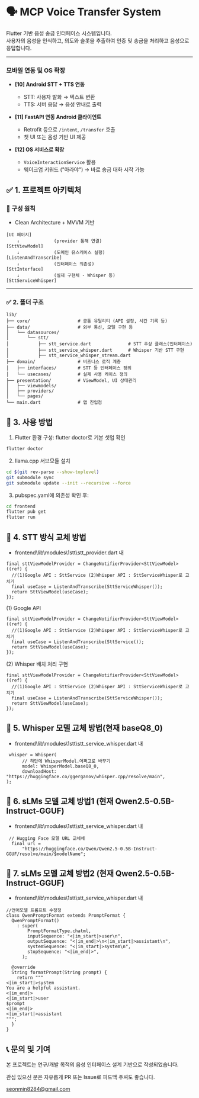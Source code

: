 # 🗣️ MCP Voice Transfer System

Flutter 기반 음성 송금 인터페이스 시스템입니다.  
사용자의 음성을 인식하고, 의도와 슬롯을 추출하여 인증 및 송금을 처리하고 음성으로 응답합니다.

---

### 모바일 연동 및 OS 확장

- **[10] Android STT + TTS 연동**

  - STT: 사용자 발화 → 텍스트 변환
  - TTS: 서버 응답 → 음성 안내로 출력

- **[11] FastAPI 연동 Android 클라이언트**

  - Retrofit 등으로 `/intent`, `/transfer` 호출
  - 챗 UI 또는 음성 기반 UI 제공

- **[12] OS 서비스로 확장**
  - `VoiceInteractionService` 활용
  - 웨이크업 키워드 ("아라야") → 바로 송금 대화 시작 가능

## ✅ 1. 프로젝트 아키텍처

### 🎯 구성 원칙

- Clean Architecture + MVVM 기반

```
[UI 페이지]
    ↓             (provider 통해 연결)
[SttViewModel]
    ↓             (도메인 유스케이스 실행)
[ListenAndTranscribe]
    ↓             (인터페이스 의존성)
[SttInterface]
    ↓             (실제 구현체 - Whisper 등)
[SttServiceWhisper]
```

---

### ✅ 2. 폴더 구조

```
lib/
├── core/                  # 공통 유틸리티 (API 설정, 시간 기록 등)
├── data/                  # 외부 통신, 모델 구현 등
│   └── datasources/
│       └── stt/
│           ├── stt_service.dart              # STT 추상 클래스(인터페이스)
│           ├── stt_service_whisper.dart      # Whisper 기반 STT 구현
│           ├── stt_service_whisper_stream.dart
├── domain/                # 비즈니스 로직 계층
│   ├── interfaces/        # STT 등 인터페이스 정의
│   └── usecases/          # 실제 사용 케이스 정의
├── presentation/          # ViewModel, UI 상태관리
│   ├── viewmodels/
│   ├── providers/
│   └── pages/
└── main.dart              # 앱 진입점

```

## 📂 3. 사용 방법

1. Flutter 환경 구성: flutter doctor로 기본 셋업 확인

```bash
flutter doctor
```

2. llama.cpp 서브모듈 설치

```bash
cd $(git rev-parse --show-toplevel)
git submodule sync
git submodule update --init --recursive --force
```

3. pubspec.yaml에 의존성 확인 후:

```bash
cd frontend
flutter pub get
flutter run
```

## 📂 4. STT 방식 교체 방법

- frontend\lib\modules\1stt\stt_provider.dart 내

```
final sttViewModelProvider = ChangeNotifierProvider<SttViewModel>((ref) {
  //(1)Google API : SttService (2)Whisper API : SttServiceWhisper로 고치기
  final useCase = ListenAndTranscribe(SttServiceWhisper());
  return SttViewModel(useCase);
});
```

(1) Google API

```
final sttViewModelProvider = ChangeNotifierProvider<SttViewModel>((ref) {
  //(1)Google API : SttService (2)Whisper API : SttServiceWhisper로 고치기
  final useCase = ListenAndTranscribe(SttService());
  return SttViewModel(useCase);
});
```

(2) Whisper 배치 처리 구현

```
final sttViewModelProvider = ChangeNotifierProvider<SttViewModel>((ref) {
  //(1)Google API : SttService (2)Whisper API : SttServiceWhisper로 고치기
  final useCase = ListenAndTranscribe(SttServiceWhisper());
  return SttViewModel(useCase);
});
```

## 📂 5. Whisper 모델 교체 방법(현재 baseQ8_0)

- frontend\lib\modules\1stt\stt_service_whisper.dart 내

```
 whisper = Whisper(
      // 하단에 WhisperModel.어쩌고로 바꾸기
      model: WhisperModel.baseQ8_0,
      downloadHost: "https://huggingface.co/ggerganov/whisper.cpp/resolve/main",
);
```

## 📂 6. sLMs 모델 교체 방법1 (현재 Qwen2.5-0.5B-Instruct-GGUF)

- frontend\lib\modules\1stt\stt_service_whisper.dart 내

```
 // Hugging Face 모델 URL 교체체
  final url =
      "https://huggingface.co/Qwen/Qwen2.5-0.5B-Instruct-GGUF/resolve/main/$modelName";

```

## 📂 7. sLMs 모델 교체 방법2 (현재 Qwen2.5-0.5B-Instruct-GGUF)

- frontend\lib\modules\1stt\stt_service_whisper.dart 내

```
//언어모델 프롬프트 수정정
class QwenPromptFormat extends PromptFormat {
  QwenPromptFormat()
    : super(
        PromptFormatType.chatml,
        inputSequence: "<|im_start|>user\n",
        outputSequence: "<|im_end|>\n<|im_start|>assistant\n",
        systemSequence: "<|im_start|>system\n",
        stopSequence: "<|im_end|>",
      );

  @override
  String formatPrompt(String prompt) {
    return """
<|im_start|>system
You are a helpful assistant.
<|im_end|>
<|im_start|>user
$prompt
<|im_end|>
<|im_start|>assistant
""";
  }
}

```

## 📞 문의 및 기여

본 프로젝트는 연구/개발 목적의 음성 인터페이스 설계 기반으로 작성되었습니다.

관심 있으신 분은 자유롭게 PR 또는 Issue로 피드백 주셔도 좋습니다.

seonmin8284@gmail.com
